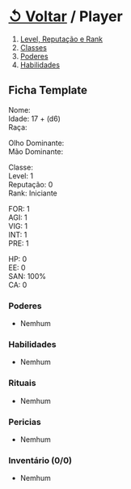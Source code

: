 # [↺ Voltar](../RPG.md) / Player

1. [Level, Reputação e Rank](./Player/LRR.md)
2. [Classes](./Player/Classes.md)
3. [Poderes](./Player/Poderes.md)
4. [Habilidades](./Player/Habilidades.md)

## Ficha Template

Nome:  
Idade: 17 + (d6)  
Raça:

Olho Dominante:  
Mão Dominante:  

Classe:  
Level: 1  
Reputação: 0  
Rank: Iniciante  

FOR: 1  
AGI: 1  
VIG: 1  
INT: 1  
PRE: 1  

HP: 0  
EE: 0  
SAN: 100%  
CA: 0  

### Poderes

- Nemhum

### Habilidades

- Nemhum

### Rituais

- Nemhum
  
### Pericias

- Nemhum

### Inventário (0/0)

- Nemhum
